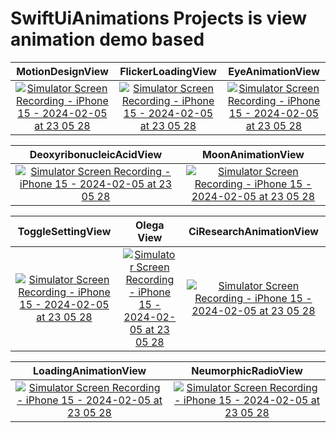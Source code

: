 # SwiftUiAnimations Projects is view animation demo based

 MotionDesignView     |     FlickerLoadingView    |     EyeAnimationView              
:-------------------------:|:-------------------------:|:-------------------------:
[![Simulator Screen Recording - iPhone 15 - 2024-02-05 at 23 05 28](https://github.com/rahuljamba/SwiftUIAnimations/assets/12054446/ef83d236-95dc-414c-9f0f-812c34909088)](https://www.youtube.com/watch?v=kvspmH3rRy4) | [![Simulator Screen Recording - iPhone 15 - 2024-02-05 at 23 05 28](https://github.com/rahuljamba/SwiftUIAnimations/assets/12054446/86ef5796-82aa-42db-89d4-e9fff23c8fa6)](https://www.youtube.com/watch?v=QHwP9vbOhPY&t=3s) | [![Simulator Screen Recording - iPhone 15 - 2024-02-05 at 23 05 28](https://github.com/rahuljamba/SwiftUIAnimations/assets/12054446/1b272745-1e3f-40d8-90e6-5d8e402f2d6a)](https://www.youtube.com/watch?v=KWDJCbMbWHs&t=5s) 


 DeoxyribonucleicAcidView  |   MoonAnimationView                  
:-------------------------:|:-------------------------:
[![Simulator Screen Recording - iPhone 15 - 2024-02-05 at 23 05 28](https://github.com/rahuljamba/SwiftUIAnimations/assets/12054446/d905a7f6-47de-4121-8f6e-8d98c1e51961)](https://www.youtube.com/watch?v=ZLUYWJOpMpY) | [![Simulator Screen Recording - iPhone 15 - 2024-02-05 at 23 05 28](https://github.com/rahuljamba/SwiftUIAnimations/assets/12054446/c579b6d1-5dc5-4e72-aee4-b827c12386dc)](https://www.youtube.com/watch?v=aQ4lid4-Kyc)

 ToggleSettingView     |       Olega View    |     CiResearchAnimationView              
:-------------------------:|:-------------------------:|:-------------------------:
[![Simulator Screen Recording - iPhone 15 - 2024-02-05 at 23 05 28](https://github.com/rahuljamba/SwiftUIAnimations/assets/12054446/7937a576-60d8-4529-a8bf-c31e6041a359)](https://www.youtube.com/watch?v=X9rZPT0xfv8) | [![Simulator Screen Recording - iPhone 15 - 2024-02-05 at 23 05 28](https://github.com/rahuljamba/SwiftUIAnimations/assets/12054446/93b13a78-cbbf-445e-89b4-df86fe96851c)](https://www.youtube.com/watch?v=jay5IuOGGCA) | [![Simulator Screen Recording - iPhone 15 - 2024-02-05 at 23 05 28](https://github.com/rahuljamba/SwiftUIAnimations/assets/12054446/ebb31dc1-a83d-4286-b127-9aacbf63bc57)](https://www.youtube.com/watch?v=14rUe_8v3HY&t=1s)

 LoadingAnimationView     |       NeumorphicRadioView                       
:-------------------------:|:-------------------------:
[![Simulator Screen Recording - iPhone 15 - 2024-02-05 at 23 05 28](https://github.com/rahuljamba/SwiftUIAnimations/assets/12054446/bfa64480-40bd-417a-9bc1-49b59d95f957)](https://www.youtube.com/watch?v=TcXZ4DMd5o0) | [![Simulator Screen Recording - iPhone 15 - 2024-02-05 at 23 05 28](https://github.com/rahuljamba/SwiftUIAnimations/assets/12054446/972fa52f-0381-4c6b-8649-d98e7f391252)](https://www.youtube.com/watch?v=FdArkjnac9k)


